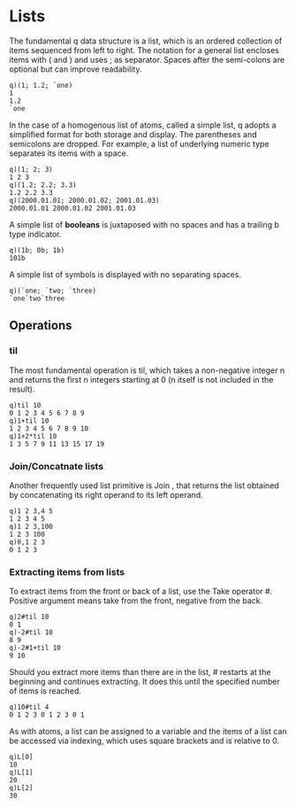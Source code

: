 # Lists
The fundamental q data structure is a list, which is an ordered collection of items sequenced from left to right. The notation for a general list encloses items with ( and ) and uses ; as separator. Spaces after the semi-colons are optional but can improve readability.
```
q)(1; 1.2; `one)
1
1.2
`one
```
In the case of a homogenous list of atoms, called a simple list, q adopts a simplified format for both storage and display. The parentheses and semicolons are dropped. For example, a list of underlying numeric type separates its items with a space.
```
q)(1; 2; 3)
1 2 3
q)(1.2; 2.2; 3.3)
1.2 2.2 3.3
q)(2000.01.01; 2000.01.02; 2001.01.03)
2000.01.01 2000.01.02 2001.01.03
```
A simple list of **booleans** is juxtaposed with no spaces and has a trailing b type indicator.
```
q)(1b; 0b; 1b)
101b
```
A simple list of symbols is displayed with no separating spaces.
```
q)(`one; `two; `three)
`one`two`three
```
## Operations
### til
The most fundamental operation is til, which takes a non-negative integer n and returns the first n integers starting at 0 (n itself is not included in the result).
```
q)til 10
0 1 2 3 4 5 6 7 8 9
q)1+til 10
1 2 3 4 5 6 7 8 9 10
q)1+2*til 10
1 3 5 7 9 11 13 15 17 19
```
### Join/Concatnate lists
Another frequently used list primitive is Join , that returns the list obtained by concatenating its right operand to its left operand.
```
q)1 2 3,4 5
1 2 3 4 5
q)1 2 3,100
1 2 3 100
q)0,1 2 3
0 1 2 3
```
### Extracting items from lists
To extract items from the front or back of a list, use the Take operator #. Positive argument means take from the front, negative from the back.
```
q)2#til 10
0 1
q)-2#til 10
8 9
q)-2#1+til 10
9 10
```
Should you extract more items than there are in the list, # restarts at the beginning and continues extracting. It does this until the specified number of items is reached.
```
q)10#til 4
0 1 2 3 0 1 2 3 0 1
```
As with atoms, a list can be assigned to a variable and the items of a list can be accessed via indexing, which uses square brackets and is relative to 0.
```
q)L[0]
10
q)L[1]
20
q)L[2]
30
```

